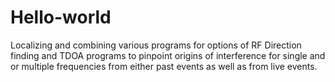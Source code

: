 # Hello-world
Localizing and combining various programs for options of RF Direction finding and TDOA programs to pinpoint origins of interference for single and or multiple frequencies from either past events as well as from live events.
